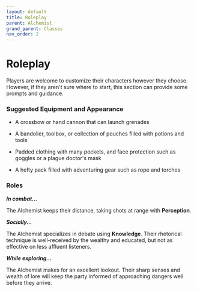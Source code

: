 ```yaml
---
layout: default
title: Roleplay
parent: Alchemist
grand_parent: Classes
nav_order: 2
---
```


# Roleplay

Players are welcome to customize their characters however they choose. However, if they aren't sure where to start, this section can provide some prompts and guidance.

### Suggested Equipment and Appearance

- A crossbow or hand cannon that can launch grenades

- A bandolier, toolbox, or collection of pouches filled with potions and tools

- Padded clothing with many pockets, and face protection such as goggles or a plague doctor's mask

- A hefty pack filled with adventuring gear such as rope and torches

### Roles

**_In combat..._**

The Alchemist keeps their distance, taking shots at range with **<span style="color: {{ site.alchemist_color }}">Perception</span>**.

**_Socially..._**

The Alchemist specializes in debate using **<span style="color: {{ site.alchemist_color }}">Knowledge</span>**. Their rhetorical technique is well-received by the wealthy and educated, but not as effective on less affluent listeners.

**_While exploring..._**

The Alchemist makes for an excellent lookout. Their sharp senses and wealth of lore will keep the party informed of approaching dangers well before they arrive.
